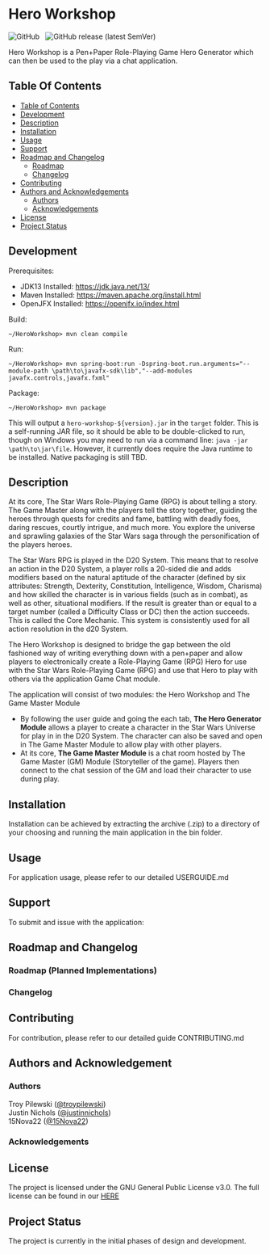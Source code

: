 # Hero Workshop
![GitHub](https://img.shields.io/github/license/AvaruusStudios/HeroWorkshop.svg?style=plastic) &nbsp; 
![GitHub release (latest SemVer)](https://img.shields.io/github/v/release/AvaruusStudios/HeroWorkshop?style=plastic) &nbsp; 

Hero Workshop is a Pen+Paper Role-Playing Game Hero Generator which can then be used to the play via a chat application.

## <a name='TableofContents'></a>Table Of Contents
* [Table of Contents](#TableofContents)  
* [Development](#Development)
* [Description](#Description)
* [Installation](#Installation)
* [Usage](#Usage)
* [Support](#Support)
* [Roadmap and Changelog](#RoadmapAndChangelog)
  * [Roadmap](#RoadmapPlanned)
  * [Changelog](#Changelog)
* [Contributing](#Contributing)
* [Authors and Acknowledgements](#AuthorsAndAcknowledgement)
  * [Authors](#Authors)
  * [Acknowledgements](#Acknowledgements)
* [License](#License)
* [Project Status](#ProjectStatus)

## <a name='Development'></a>Development
Prerequisites:
  * JDK13 Installed: https://jdk.java.net/13/
  * Maven Installed: https://maven.apache.org/install.html
  * OpenJFX Installed: https://openjfx.io/index.html
  
Build:
```
~/HeroWorkshop> mvn clean compile
```

Run:
```
~/HeroWorkshop> mvn spring-boot:run -Dspring-boot.run.arguments="--module-path \path\to\javafx-sdk\lib","--add-modules javafx.controls,javafx.fxml"
```

Package:
```
~/HeroWorkshop> mvn package
```
This will output a `hero-workshop-${version}.jar` in the `target` folder.  This is a self-running JAR file, so it should be able to be double-clicked to run, though on Windows you may need to run via a command line: `java -jar \path\to\jar\file`.  However, it currently does require the Java runtime to be installed.  Native packaging is still TBD.

## <a name='Description'></a>Description
At its core, The Star Wars Role-Playing Game (RPG) is about telling a story. The Game Master along with the players tell the story together, guiding the heroes through quests for credits and fame, battling with deadly foes, daring rescues, courtly intrigue, and much more. You explore the universe and sprawling galaxies of the Star Wars saga through the personification of the players heroes.

The Star Wars RPG is played in the D20 System. This means that to resolve an action in the D20 System, a player rolls a 20-sided die and adds modifiers based on the natural aptitude of the character (defined by six attributes: Strength, Dexterity, Constitution, Intelligence, Wisdom, Charisma) and how skilled the character is in various fields (such as in combat), as well as other, situational modifiers. If the result is greater than or equal to a target number (called a Difficulty Class or DC) then the action succeeds. This is called the Core Mechanic. This system is consistently used for all action resolution in the d20 System.  

The Hero Workshop is designed to bridge the gap between the old fashioned way of writing everything down with a pen+paper and allow players to electronically create a Role-Playing Game (RPG) Hero for use with the Star Wars Role-Playing Game (RPG) and use that Hero to play with others via the application Game Chat module.

The application will consist of two modules: the Hero Workshop and The Game Master Module
* By following the user guide and going the each tab, **The Hero Generator Module** allows a player to create a character in the Star Wars Universe for play in in the D20 System. The character can also be saved and open in The Game Master Module to allow play with other players.
* At its core, **The Game Master Module** is a chat room hosted by The Game Master (GM) Module (Storyteller of the game). Players then connect to the chat session of the GM and load their character to use during play.

## <a name='Installation'></a>Installation
Installation can be achieved by extracting the archive (.zip) to a directory of your choosing and running the main application in the bin folder.

## <a name='Usage'></a>Usage
For application usage, please refer to our detailed USERGUIDE.md 

## <a name='Support'></a>Support
To submit and issue with the application:

## <a name='RoadmapAndChangelog'></a>Roadmap and Changelog

### <a name='RoadmapPlanned'></a>Roadmap (Planned Implementations)

### <a name='Changelog'></a>Changelog

## <a name='Contributing'></a>Contributing
For contribution, please refer to our detailed guide CONTRIBUTING.md

## <a name='AuthorsAndAcknowledgement'></a>Authors and Acknowledgement

### <a name='Authors'></a>Authors
Troy Pilewski ([@troypilewski](https://github.com/troypilewski))  
Justin Nichols ([@justinnichols](https://github.com/justinnichols))  
15Nova22 ([@15Nova22](https://github.com/15Nova22))  
<!-- BattlestarSC ([@BattlestarSC](https://github.com/BattlestarSC)) -->
<!-- Sumant Khapre ([@sumant2000](https://github.com/sumant2000))  -->
<!-- Mindaugas Vasiliauskas ([@mivasiliauskas](https://github.com/mivasiliauskas))  -->
<!-- Saurav Bhuju ([@sbhuju61](https://github.com/sbhuju61))  -->


<!-- <a href="https://github.com/AvaruusStudios/HeroWorkshop/graphs/contributors">
  <img src="https://contributors-img.firebaseapp.com/image?repo=AvaruusStudios/HeroWorkshop" />
</a> -->

### <a name='Acknowledgements'></a>Acknowledgements

## <a name='License'></a>License
The project is licensed under the GNU General Public License v3.0. The full license can be found in our [HERE](LICENSE)

## <a name='ProjectStatus'></a>Project Status
The project is currently in the initial phases of design and development.
